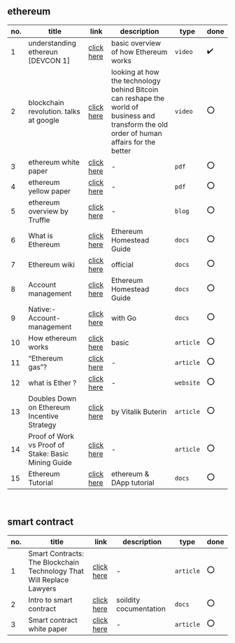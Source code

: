 ## ethereum

no. | title | link | description | type | done
--- | ----- | ---- | ----------- | ---- | ----
1 | understanding ethereun [DEVCON 1] | [click here](https://youtu.be/gjwr-7PgpN8) | basic overview of how Ethereum works | `video` | :heavy_check_mark:
2 | blockchain revolution. talks at google | [click here](https://youtu.be/3PdO7zVqOwc) | looking at how the technology behind Bitcoin can reshape the world of business and transform the old order of human affairs for the better | `video` | :o:
3 | ethereum white paper | [click here](https://github.com/official-akshayjadhav/blockchain/blob/master/ethereum/basics/docs/%23%20%20Ethereum_white_paper-a_next_generation_smart_contract_and_decentralized_application_platform-vitalik-buterin.pdf) | - | `pdf` | :o:
4 | ethereum yellow paper | [click here](https://github.com/official-akshayjadhav/blockchain/blob/master/ethereum/basics/docs/%23%20%20ethereum-yellow-paper.pdf) | - | `pdf` | :o:
5 | ethereum overview by Truffle | [click here](https://truffleframework.com/tutorials/ethereum-overview) | - | `blog` | :o:
6 | What is Ethereum | [click here](http://ethdocs.org/en/latest/introduction/what-is-ethereum.html) | Ethereum Homestead Guide | `docs` | :o:
7 | Ethereum wiki | [click here](https://github.com/ethereum/wiki/wiki) | official | `docs` | :o:
8 | Account management | [click here](http://ethdocs.org/en/latest/account-management.html) | Ethereum Homestead Guide | `docs` | :o:
9 | Native:-Account-management | [click here](https://github.com/ethereum/go-ethereum/wiki/Native:-Account-management) | with Go | `docs` | :o:
10 | How ethereum works | [click here](https://www.coindesk.com/information/how-ethereum-works) | basic | `article` | :o:
11 | “Ethereum gas”? | [click here](https://ethereum.stackexchange.com/questions/3/what-is-meant-by-the-term-gas) | - | `article` | :o:
12 | what is Ether ? | [click here](https://www.ethereum.org/ether) | - | `website` | :o:
13 | Doubles Down on Ethereum Incentive Strategy | [click here](https://www.coindesk.com/vitalik-buterin-doubles-ethereum-incentive-strategy) | by Vitalik Buterin | `article` | :o:
14 | Proof of Work vs Proof of Stake: Basic Mining Guide | [click here](https://blockgeeks.com/guides/proof-of-work-vs-proof-of-stake/) | - | `article` | :o:
15 | Ethereum Tutorial | [click here](https://ethereumdev.io/) | ethereum & DApp tutorial | `docs` | :o:

<br/>

## smart contract

no. | title | link | description | type | done
--- | ----- | ---- | ----------- | ---- | ----
1 | Smart Contracts: The Blockchain Technology That Will Replace Lawyers | [click here](https://blockgeeks.com/guides/smart-contracts/) | - | `article` | :o:
2 | Intro to smart contract | [click here](https://solidity.readthedocs.io/en/develop/introduction-to-smart-contracts.html) | soildity cocumentation | `docs` | :o:
3 | Smart contract white paper | [click here](https://github.com/ethereum/wiki/wiki/White-Paper) | - | `article` | :o:
